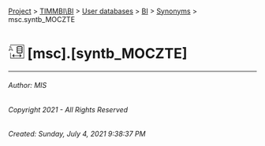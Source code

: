 #### 

[Project](../../../../index.md) > [TIMMBI\\BI](../../../index.md) > [User databases](../../index.md) > [BI](../index.md) > [Synonyms](Synonyms.md) > msc.syntb_MOCZTE

# ![Synonyms](../../../../Images/Synonym32.png) [msc].[syntb_MOCZTE]

---

###### Author:  MIS

###### Copyright 2021 - All Rights Reserved

###### Created: Sunday, July 4, 2021 9:38:37 PM

